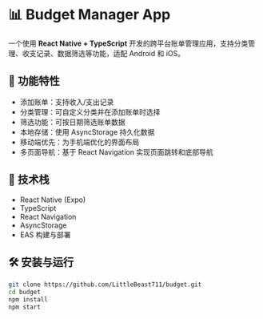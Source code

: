 # 📊 Budget Manager App

一个使用 **React Native + TypeScript** 开发的跨平台账单管理应用，支持分类管理、收支记录、数据筛选等功能，适配 Android 和 iOS。

## 🚀 功能特性

- 添加账单：支持收入/支出记录
- 分类管理：可自定义分类并在添加账单时选择
- 筛选功能：可按日期筛选账单数据
- 本地存储：使用 AsyncStorage 持久化数据
- 移动端优先：为手机端优化的界面布局
- 多页面导航：基于 React Navigation 实现页面跳转和底部导航

## 📱 技术栈

- React Native (Expo)
- TypeScript
- React Navigation
- AsyncStorage
- EAS 构建与部署

## 🛠 安装与运行

```bash
git clone https://github.com/LittleBeast711/budget.git
cd budget
npm install
npm start

